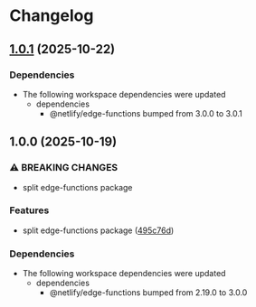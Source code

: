 # Changelog

## [1.0.1](https://github.com/netlify/primitives/compare/edge-functions-dev-v1.0.0...edge-functions-dev-v1.0.1) (2025-10-22)


### Dependencies

* The following workspace dependencies were updated
  * dependencies
    * @netlify/edge-functions bumped from 3.0.0 to 3.0.1

## 1.0.0 (2025-10-19)


### ⚠ BREAKING CHANGES

* split edge-functions package

### Features

* split edge-functions package ([495c76d](https://github.com/netlify/primitives/commit/495c76d9933a8da15bfe754ccdbf80fcf815538f))


### Dependencies

* The following workspace dependencies were updated
  * dependencies
    * @netlify/edge-functions bumped from 2.19.0 to 3.0.0
